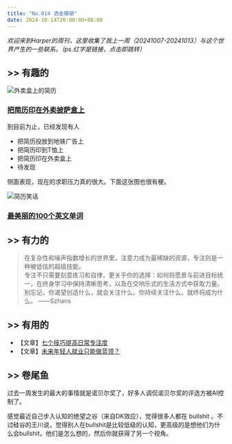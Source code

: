 ```yaml
---
title: "No.014 洒金珊瑚"
date: 2024-10-14T20:00:00+08:00
---
```


*欢迎来到Harper的周刊，这里收集了我上一周（20241007-20241013）与这个世界产生的一些联系。（ps.红字是链接，点击即跳转）*

## >> 有趣的


![外卖盒上的简历](https://ad0e046.webp.li/%E5%91%A8%E5%88%8A014.webp)
### [把简历印在外卖披萨盒上](https://mossandfog.com/pizza-hut-will-deliver-your-resume-printed-on-a-pizza-box-to-prospective-employers/)

到目前为止，已经发现有人
- 把简历投放到地铁广告上
- 把简历印到T恤上
- 把简历印在外卖盒上
- 待发现

侧面表现，现在的求职压力真的很大。下面这张图也很有梗。

![简历笑话](https://ad0e046.webp.li/%E7%AE%80%E5%8E%86%E7%AC%91%E8%AF%9D.png)


### [最美丽的100个英文单词](https://www.cellar-door.co.uk/leaderboard)

## >> 有力的

>在复杂性和噪声指数增长的世界里，注意力成为最稀缺的资源，专注则是一种被低估的超级技能。  
>专注不只需要刻意练习和自律，更关乎你的选择：如何将愿景与前进目标统一，在终身学习中保持清晰思考，以及在交响乐式的生活方式中获取力量。  
>别忘记，你渴望创造什么，就会关注什么。你持续关注什么，就终将成为什么。
>——Szhans

## >> 有用的

- 【文章】[七个技巧提高日常专注度](https://medium.com/twosapp/7-simple-tips-to-improve-your-daily-focus-6300d93effc8)
- 【文章】[未来年轻人就业只能做蓝领？](https://m.okjike.com/originalPosts/6705d96d6fbc73186f0fab4f)

## >> 卷尾鱼

过去一周发生的最大的事情就是诺贝尔奖了，好多人调侃诺贝尔奖的评选方被AI控制了。

感觉最近自己步入认知的绝望之谷（来自DK效应），觉得很多人都在 bullshit 。不过硅谷的王川说，觉得别人在bullshit是比较低级的认知，更高级的是想他们为什么会bullshit，他们是怎么想的，然后你就获得了另一个视角。

